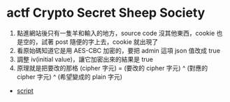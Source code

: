 # actf Crypto Secret Sheep Society
1. 點進網站後只有一隻羊和輸入的地方，source code 沒其他東西，cookie 也是空的，試著 post 隨便的字上去，cookie 就出現了
2. 看原始碼知道它是用 AES-CBC 加密的，要把 admin 這項 json 值改成 true
3. 調整 iv(initial value)，讓它加密出來的結果是 true
4. 原理就是把要改的那格 (cipher 字元) = (要改的 cipher 字元) ^ (對應的 cipher 字元) ^ (希望變成的 plain 字元)

* [script](sol.py)